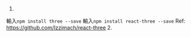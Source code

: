 

1. 
輸入```npm install three --save```
輸入```npm install react-three --save```
Ref: https://github.com/Izzimach/react-three
2. 
